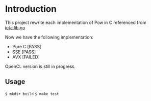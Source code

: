 # Introduction
This project rewrite each implementation of Pow in C referenced from [iota.lib.go](https://github.com/iotaledger/iota.lib.go)

Now we have the following implementation:
* Pure C [PASS]
* SSE [PASS]
* AVX [FAILED]

OpenCL version is still in progress.

## Usage
```$ mkdir build```
```$ make test```
